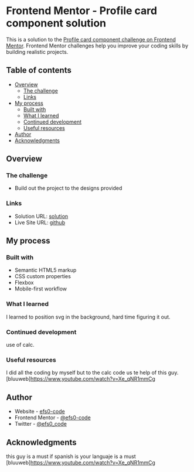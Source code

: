 # Frontend Mentor - Profile card component solution

This is a solution to the [Profile card component challenge on Frontend Mentor](https://www.frontendmentor.io/challenges/profile-card-component-cfArpWshJ). Frontend Mentor challenges help you improve your coding skills by building realistic projects. 

## Table of contents

- [Overview](#overview)
  - [The challenge](#the-challenge)
  - [Links](#links)
- [My process](#my-process)
  - [Built with](#built-with)
  - [What I learned](#what-i-learned)
  - [Continued development](#continued-development)
  - [Useful resources](#useful-resources)
- [Author](#author)
- [Acknowledgments](#acknowledgments)


## Overview

### The challenge

- Build out the project to the designs provided

### Links

- Solution URL: [solution](https://www.frontendmentor.io/solutions/profile-card-compmobile-first-RT2kGGEKU)
- Live Site URL: [github](https://efs0-cod3.github.io/profileCardComp/)

## My process

### Built with

- Semantic HTML5 markup
- CSS custom properties
- Flexbox
- Mobile-first workflow

### What I learned

I learned to position svg in the background, hard time figuring it out.

### Continued development

use of calc.

### Useful resources
I did all the coding by myself but to the calc code us te help of this guy.
[bluuweb]https://www.youtube.com/watch?v=Xe_qNR1mmCg


## Author

- Website - [efs0-code](https://github.com/efs0-cod3)
- Frontend Mentor - [@efs0-code](https://www.frontendmentor.io/profile/efs0-cod3)
- Twitter - [@efs0_code](https://www.twitter.com/efs0_code)


## Acknowledgments

this guy is a must if spanish is your languaje is a must
[bluuweb]https://www.youtube.com/watch?v=Xe_qNR1mmCg

